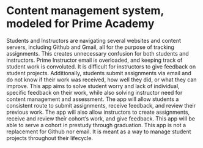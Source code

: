 # Content management system, modeled for Prime Academy
Students and Instructors are navigating several websites and content servers, including Github and Gmail, all for the purpose of tracking assignments. This creates unnecessary confusion for both students and instructors. Prime Instructor email is overloaded, and keeping track of student work is convoluted. It is difficult for instructors to give feedback on student projects. Additionally, students submit assignments via email and do not know if their work was received, how well they did, or what they can improve.
	This app aims to solve student worry and lack of individual, specific feedback on their work, while also solving instructor need for content management and assessment. The app will allow students a consistent route to submit assignments, receive feedback, and review their previous work. The app will also allow instructors to create assignments, receive and review their cohort’s work, and give feedback. This app will be able to serve a cohort in prestudy through graduation.
This app is not a replacement for Github nor email. It is meant as a way to manage student projects throughout their lifecycle.